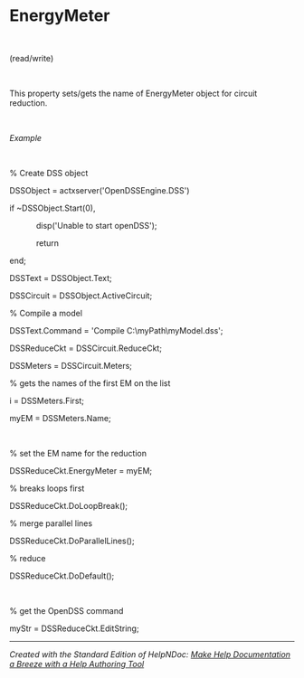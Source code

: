 # EnergyMeter

&nbsp;

(read/write)

&nbsp;

This property sets/gets the name of EnergyMeter object for circuit reduction.

&nbsp;

*Example*

&nbsp;

% Create DSS object

DSSObject = actxserver('OpenDSSEngine.DSS')

if ~DSSObject.Start(0),

&nbsp; &nbsp; &nbsp; &nbsp; &nbsp; &nbsp; disp('Unable to start openDSS');

&nbsp; &nbsp; &nbsp; &nbsp; &nbsp; &nbsp; return

end;

DSSText = DSSObject.Text;

DSSCircuit = DSSObject.ActiveCircuit;

% Compile a model &nbsp; &nbsp;

DSSText.Command = 'Compile C:\\myPath\\myModel.dss';

DSSReduceCkt = DSSCircuit.ReduceCkt;

DSSMeters = DSSCircuit.Meters;

% gets the names of the first EM on the list

i = DSSMeters.First;

myEM = DSSMeters.Name;

&nbsp;

% set the EM name for the reduction

DSSReduceCkt.EnergyMeter = myEM;

% breaks loops first

DSSReduceCkt.DoLoopBreak();

% merge parallel lines

DSSReduceCkt.DoParallelLines();

% reduce&nbsp;

DSSReduceCkt.DoDefault();

&nbsp;

% get the OpenDSS command

myStr = DSSReduceCkt.EditString;

***
_Created with the Standard Edition of HelpNDoc: [Make Help Documentation a Breeze with a Help Authoring Tool](<https://www.helpauthoringsoftware.com/articles/what-is-a-help-authoring-tool/>)_
